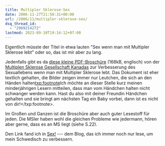 ```yaml
---
title: Multipler Sklerose-Sex
date: 2006-11-27T21:50:31+00:00
url: /2006/11/multipler-sklerose-sex/
dsq_thread_id:
  - "2969214272"
lastmod: 2023-09-10T19:14:12+07:00
---
```

Eigentlich müsste der Titel in etwa lauten "Sex wenn man mit Multipler Sklerose lebt" oder so, das ist mir aber zu lang.

Jedenfalls gibt es da [diese kleine PDF-Broschüre][1] (168kB, englisch) von der [Multiplen Sklerose Gesellschaft Kanadas][2] zur Verbesserung des Sexuallebens wenn man mit Multipler Sklerose lebt. Das Dokument ist eher textlich gehalten, die Bilder zeigen immer nur Leutchen, die sich an den Händen halten<txp:footnote>Ich möchte an dieser Stelle kurz meinen minderjährigen Lesern mitteilen, dass man vom Händchen halten nicht schwanger werden kann. Hast du also mit deiner Freundin Händchen gehalten und sie bringt am nächsten Tag ein Baby vorbei, dann ist es nicht von dir!</txp:footnote>.

Im Großen und Ganzen ist die Broschüre aber auch guter Lesestoff für jeden. Die MSler haben wohl die gleichen Probleme wie jedermann, hören aber gerne, dass es an MS liegt (siehe S.22).

Den Link fand ich in [Sex!][3] --- dem Blog, das ich immer noch nur lese, um mein Schwedisch zu verbessern.

 [1]: http://www.mssociety.ca/en/pdf/SexualityENG2001.pdf
 [2]: http://www.mssociety.ca/en/default.htm
 [3]: http://sexornot.blogspot.com/2006/10/sex-och-ms.html
